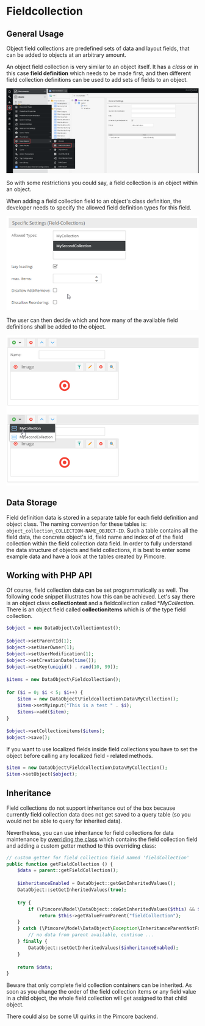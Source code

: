 # Fieldcollection

## General Usage

Object field collections are predefined sets of data and layout fields, 
that can be added to objects at an arbitrary amount.

An object field collection is very similar to an object itself. 
It has a *class* or in this case **field definition** which needs to be made first, and then different field collection 
definitions can be used to add sets of fields to an object. 

![Fieldcollection Configuration](../../../img/classes-datatypes-fieldcollection1.png)

So with some restrictions you could say, a field collection is an object within an object. 

When adding a field collection field to an object's class definition, the developer needs to specify the allowed field 
definition types for this field. 

![Fieldcollection Configuration](../../../img/classes-datatypes-fieldcollection2.png)

The user can then decide which and how many of the available field definitions shall be added to the object.

![Fieldcollection Field](../../../img/classes-datatypes-fieldcollection3.png)


## Data Storage

Field definition data is stored in a separate table for each field definition and object class. 
The naming convention for these tables is: `object_collection_COLLECTION-NAME_OBJECT-ID`. 
Such a table contains all the field data, the concrete object's id, field name and index of of the field collection 
within the field collection data field. 
In order to fully understand the data structure of objects and field collections, it is best to enter some example data 
and have a look at the tables created by Pimcore.


## Working with PHP API

Of course, field collection data can be set programmatically as well. 
The following code snippet illustrates how this can be achieved. 
Let's say there is an object class **collectiontest** and a fieldcollection called **MyCollection*. 
There is an object field called **collectionitems** which is of the type field collection.

```php
$object = new DataObject\Collectiontest();
  
$object->setParentId(1);
$object->setUserOwner(1);
$object->setUserModification(1);
$object->setCreationDate(time());
$object->setKey(uniqid() . rand(10, 99));

$items = new DataObject\Fieldcollection();

for ($i = 0; $i < 5; $i++) {
    $item = new DataObject\Fieldcollection\Data\MyCollection();
    $item->setMyinput("This is a test " . $i);
    $items->add($item);
}

$object->setCollectionitems($items);
$object->save();
```

If you want to use localized fields inside field collections you have to set the object before calling any localized field - related methods.

```php
$item = new DataObject\Fieldcollection\Data\MyCollection();
$item->setObject($object);
```

## Inheritance

Field collections do not support inheritance out of the box because currently field collection data does not get saved to a query table (so you would not be able to query for inherited data).

Nevertheless, you can use inheritance for field collections for data maintenance by [overriding the class](../../../20_Extending_Pimcore/03_Overriding_Models.md) which contains the field collection field and adding a custom getter method to this overriding class:
```php
// custom getter for field collection field named 'fieldCollection'
public function getFieldCollection () {
    $data = parent::getFieldCollection();

    $inheritanceEnabled = DataObject::getGetInheritedValues();
    DataObject::setGetInheritedValues(true);
    
    try {
        if (\Pimcore\Model\DataObject::doGetInheritedValues($this) && $this->getClass()->getFieldDefinition("fieldCollection")->isEmpty($data)) {
            return $this->getValueFromParent("fieldCollection");
	} 
    } catch (\Pimcore\Model\DataObject\Exception\InheritanceParentNotFoundException $e) {
        // no data from parent available, continue ... 
    } finally {
        DataObject::setGetInheritedValues($inheritanceEnabled);
    }
    
    return $data;
}
```

Beware that only complete field collection containers can be inherited. As soon as you change the order of the field collection items or any field value in a child object, the whole field collection will get assigned to that child object.

There could also be some UI quirks in the Pimcore backend.
